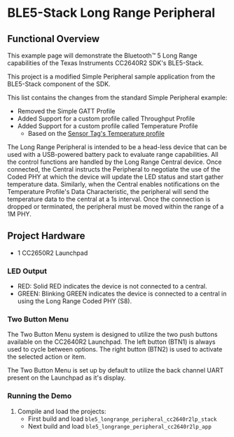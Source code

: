 # BLE5-Stack Long Range Peripheral

## Functional Overview

This example page will demonstrate the Bluetooth&trade; 5 Long Range
capabilities of the Texas Instruments CC2640R2 SDK's BLE5-Stack.

This project is a modified Simple Peripheral sample application from the
BLE5-Stack component of the SDK.

This list contains the changes from the standard Simple Peripheral example:
- Removed the Simple GATT Profile
- Added Support for a custom profile called Throughput Profile
- Added Support for a custom profile called Temperature Profile
   - Based on the [Sensor Tag's Temperature profile](http://processors.wiki.ti.com/index.php/CC2650_SensorTag_User's_Guide#IR_Temperature_Sensors)

The Long Range Peripheral is intended to be a head-less device that can be used
with a USB-powered battery pack to evaluate range capabilities. All the control
functions are handled by the Long Range Central device. Once connected, the
Central instructs the Peripheral to negotiate the use of the Coded PHY at which
the device will update the LED status and start gather temperature data.
Similarly, when the Central enables notifications on the Temperature Profile's
Data Characteristic, the peripheral will send the temperature data to the
central at a 1s interval. Once the connection is dropped or terminated, the
peripheral must be moved within the range of a 1M PHY.

## Project Hardware
- 1 CC2650R2 Launchpad

### LED Output

- RED: Solid RED indicates the device is not connected to a central.
- GREEN: Blinking GREEN indicates the device is connected to a central in
  using the Long Range Coded PHY (S8).

### Two Button Menu

The Two Button Menu system is designed to utilize the two push buttons available
on the CC2640R2 Launchpad. The left button (BTN1) is always used to cycle
between options. The right button (BTN2) is used to activate the selected action
or item.

The Two Button Menu is set up by default to utilize the back channel UART
present on the Launchpad as it's display.

### Running the Demo

1.  Compile and load the projects:
    - First build and load `ble5_longrange_peripheral_cc2640r2lp_stack`
    - Next build and load `ble5_longrange_peripheral_cc2640r2lp_app`
